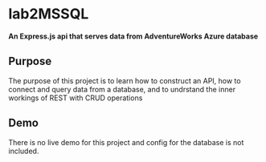 # lab2MSSQL

__An Express.js api that serves data from AdventureWorks Azure database__

## Purpose

The purpose of this project is to learn how to construct an API, how to connect and query data from a database, and to undrstand the inner workings of REST with CRUD operations

## Demo

There is no live demo for this project and config for the database is not included.
